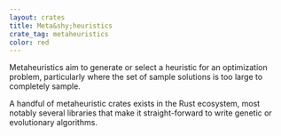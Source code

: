 ```yaml
---
layout: crates
title: Meta&shy;heuristics
crate_tag: metaheuristics
color: red
---
```


Metaheuristics aim to generate or select a heuristic for an optimization problem,
particularly where the set of sample solutions is too large to completely sample.

A handful of metaheuristic crates exists in the Rust ecosystem, most notably
several libraries that make it straight-forward to write genetic or evolutionary algorithms.